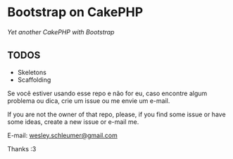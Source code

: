 # Bootstrap on CakePHP

###### Yet another CakePHP with Bootstrap

## TODOS

+	Skeletons
+	Scaffolding



Se você estiver usando esse repo e não for eu, caso encontre algum problema ou dica, crie um issue ou me envie um e-mail.

If you are not the owner of that repo, please, if you find some issue or have some ideas, create a new issue or e-mail me.


E-mail: wesley.schleumer@gmail.com

Thanks :3
